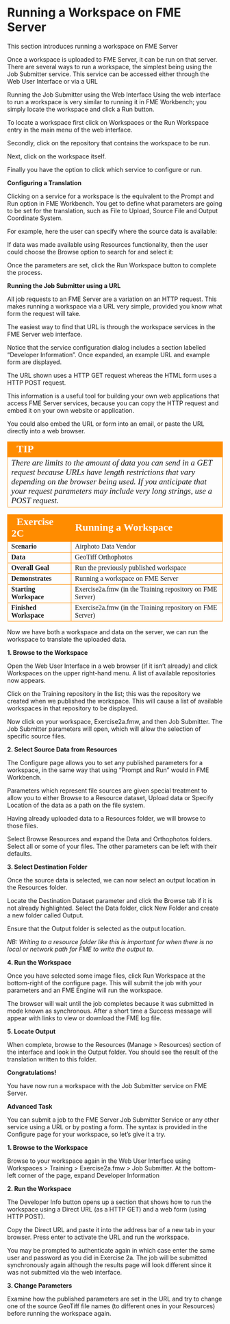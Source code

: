 # Running a Workspace on FME Server

This section introduces running a workspace on FME Server

Once a workspace is uploaded to FME Server, it can be run on that server. There are several ways to run a workspace, the simplest being using the Job Submitter service.
This service can be accessed either through the Web User Interface or via a URL

Running the Job Submitter using the Web Interface Using the web interface to run a workspace is very similar to running it in FME Workbench; you simply locate the workspace and click a Run button.

To locate a workspace first click on Workspaces or the Run Workspace entry in the main menu of the web interface.

Secondly, click on the repository that contains the workspace to be run.

Next, click on the workspace itself.

Finally you have the option to click which service to configure or run.

**Configuring a Translation**

Clicking on a service for a workspace is the equivalent to the Prompt and Run option in FME Workbench. You get to define what parameters are going to be set for the translation, such as File to Upload, Source File and Output Coordinate System.

For example, here the user can specify where the source data is available:

If data was made available using Resources functionality, then the user could choose the Browse option to search for and select it:

Once the parameters are set, click the Run Workspace button to complete the process.

**Running the Job Submitter using a URL**

All job requests to an FME Server are a variation on an HTTP request. This makes running a workspace via a URL very simple, provided you know what form the request will take.

The easiest way to find that URL is through the workspace services in the FME Server web interface.

Notice that the service configuration dialog includes a section labelled “Developer Information”.
Once expanded, an example URL and example form are displayed.

The URL shown uses a HTTP GET request whereas the HTML form uses a HTTP POST request.

This information is a useful tool for building your own web applications that access FME Server services, because you can copy the HTTP request and embed it on your own website or application.

You could also embed the URL or form into an email, or paste the URL directly into a web browser.

<table style="border-spacing: 0px">
<tr>
<td style="vertical-align:middle;background-color:darkorange;border: 2px solid darkorange">
<i class="fa fa-info-circle fa-lg fa-pull-left fa-fw" style="color:white;padding-right: 12px;vertical-align:text-top"></i>
<span style="color:white;font-size:x-large;font-weight: bold;font-family:serif">TIP</span>
</td>
</tr>

<tr>
<td style="border: 1px solid darkorange">
<span style="font-family:serif; font-style:italic; font-size:larger">
There are limits to the amount of data you can send in a GET request because URLs
have length restrictions that vary depending on the browser being used. If you
anticipate that your request parameters may include very long strings, use a POST
request.
</span>
</td>
</tr>
</table>

<table style="border-spacing: 0px;border-collapse: collapse;font-family:serif">
<tr>
<td style="vertical-align:middle;background-color:darkorange;border: 2px solid darkorange">
<i class="fa fa-cogs fa-lg fa-pull-left fa-fw" style="color:white;padding-right: 12px;vertical-align:text-top"></i>
<span style="color:white;font-size:x-large;font-weight: bold">Exercise 2C </span>
</td>
<td style="border: 2px solid darkorange;background-color:darkorange;color:white">
<span style="color:white;font-size:x-large;font-weight: bold">Running a Workspace</span>
</td>
</tr>

<tr>
<td style="border: 1px solid darkorange; font-weight: bold">Scenario</td>
<td style="border: 1px solid darkorange">Airphoto Data Vendor</td>
</tr>

<tr>
<td style="border: 1px solid darkorange; font-weight: bold">Data</td>
<td style="border: 1px solid darkorange">GeoTiff Orthophotos</td>
</tr>

<tr>
<td style="border: 1px solid darkorange; font-weight: bold">Overall Goal</td>
<td style="border: 1px solid darkorange">Run the previously published workspace</td>
</tr>

<tr>
<td style="border: 1px solid darkorange; font-weight: bold">Demonstrates</td>
<td style="border: 1px solid darkorange">Running a workspace on FME Server</td>
</tr>

<tr>
<td style="border: 1px solid darkorange; font-weight: bold">Starting Workspace</td>
<td style="border: 1px solid darkorange">Exercise2a.fmw
(in
the
Training
repository
on
FME
Server)</td>
</tr>

<tr>
<td style="border: 1px solid darkorange; font-weight: bold">Finished Workspace</td>
<td style="border: 1px solid darkorange">Exercise2a.fmw
(in
the
Training
repository
on
FME
Server)</td>
</tr>

</table>

Now we have both a workspace and data on the server, we can run the workspace to translate the uploaded data.

**1. Browse to the Workspace**

Open the Web User Interface in a web browser (if it isn’t already) and click Workspaces on the upper right-hand menu. A list of available repositories now appears.

Click on the Training repository in the list; this was the repository we created when we published the workspace. This will cause a list of available workspaces in that repository to be displayed.

Now click on your workspace, Exercise2a.fmw, and then Job Submitter. The Job Submitter parameters will open, which will allow the selection of specific source files.

**2. Select Source Data from Resources**

The Configure page allows you to set any published parameters for a workspace, in the same way that using “Prompt and Run” would in FME Workbench.

Parameters which represent file sources are given special treatment to allow you to either Browse to a Resource dataset, Upload data or Specify Location of the data as a path on the file system.

Having already uploaded data to a Resources folder, we will browse to those files.

Select Browse Resources and expand the Data and Orthophotos folders. Select all or some of your files. The other parameters can be left with their defaults.

**3. Select Destination Folder**

Once the source data is selected, we can now select an output location in the Resources folder.

Locate the Destination Dataset parameter and click the Browse tab if it is not already highlighted. Select the Data folder, click New Folder and create a new folder called Output.

Ensure that the Output folder is selected as the output location.

*NB: Writing to a resource folder like this is important for when there is no local or network path for FME to write the output to.*

**4. Run the Workspace**

Once you have selected some image files, click Run Workspace at the bottom-right of the configure page. This will submit the job with your parameters and an FME Engine will run the workspace.

The browser will wait until the job completes because it was submitted in mode known as synchronous. After a short time a Success message will appear with links to view or download the FME log file.

**5. Locate Output**

When complete, browse to the Resources (Manage > Resources) section of the interface and look in the Output folder. You should see the result of the translation written to this folder.

**Congratulations!**

You have now run a workspace with the Job Submitter service on FME Server.

**Advanced Task**

You can submit a job to the FME Server Job Submitter Service or any other service using a URL or by posting a form. The syntax is provided in the Configure page for your workspace, so let’s give it a try.

**1. Browse to the Workspace**

Browse to your workspace again in the Web User Interface using Workspaces > Training > Exercise2a.fmw > Job Submitter.
At the bottom-left corner of the page, expand Developer Information

**2. Run the Workspace**

The Developer Info button opens up a section that shows how to run the workspace using a Direct URL (as a HTTP GET) and a web form (using HTTP POST).

Copy the Direct URL and paste it into the address bar of a new tab in your browser. Press enter to activate the URL and run the workspace.

You may be prompted to authenticate again in which case enter the same user and password as you did in Exercise 2a. The job will be submitted synchronously again although the results page will look different since it was not submitted via the web interface.

**3. Change Parameters**

Examine how the published parameters are set in the URL and try to change one of the source GeoTiff file names (to different ones in your Resources) before running the workspace again.